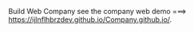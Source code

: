 Build Web Company
see the company web demo
===>  https://ijlnflhbrzdev.github.io/Company.github.io/.
